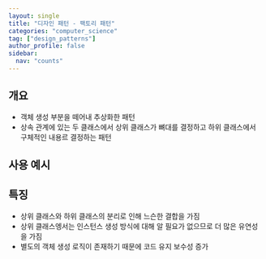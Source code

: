 ```yaml
---
layout: single
title: "디자인 패턴 - 팩토리 패턴"
categories: "computer_science"
tag: ["design_patterns"]
author_profile: false
sidebar:
  nav: "counts"
---
```


## 개요

- 객체 생성 부분을 떼어내 추상화한 패턴
- 상속 관계에 있는 두 클래스에서 상위 클래스가 뼈대를 결정하고 하위 클래스에서 구체적인 내용르 결정하는 패턴

## 사용 예시

## 특징

- 상위 클래스와 하위 클래스의 분리로 인해 느슨한 결합을 가짐
- 상위 클래스엥서는 인스턴스 생성 방식에 대해 알 필요가 없으므로 더 많은 유연성을 가짐
- 별도의 객체 생성 로직이 존재하기 때문에 코드 유지 보수성 증가
